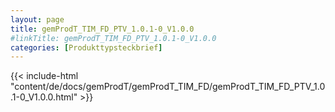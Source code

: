 ```yaml
---
layout: page
title: gemProdT_TIM_FD_PTV_1.0.1-0_V1.0.0
#linkTitle: gemProdT_TIM_FD_PTV_1.0.1-0_V1.0.0
categories: [Produkttypsteckbrief]
---
```

{{< include-html "content/de/docs/gemProdT/gemProdT_TIM_FD/gemProdT_TIM_FD_PTV_1.0.1-0_V1.0.0.html" >}}